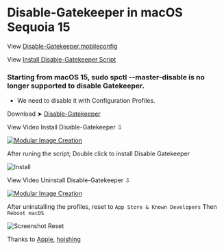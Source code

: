 # Disable-Gatekeeper in macOS Sequoia 15
View [Disable-Gatekeeper.mobileconfig](https://github.com/chris1111/Disable-Gatekeeper/blob/main/Disable-Gatekeeper.mobileconfig)

View [Install Disable-Gatekeeper Script](https://github.com/chris1111/Disable-Gatekeeper/blob/main/Install%20Disable-Gatekeeper.scptd/Contents/Resources/Scripts/main.scpt)

### Starting from macOS 15, sudo spctl --master-disable is no longer supported to disable Gatekeeper.

- We need to disable it with Configuration Profiles.

Download ➤ [Disable-Gatekeeper](https://github.com/chris1111/Disable-Gatekeeper/raw/main/Install%20Disable-Gatekeeper.zip)

View Video Install Disable-Gatekeeper ⇩

[![Modular Image Creation](https://github.com/user-attachments/assets/68f65560-03ae-4dfe-908f-554e30e2906b)](https://youtu.be/Y-KID-_1YKA)

After runing the script; Double click to install Disable Gatekeeper

![Install](https://github.com/user-attachments/assets/097b7f35-0e24-4853-8273-435f0b0a01d4)


View Video Uninstall Disable-Gatekeeper ⇩

[![Modular Image Creation](https://github.com/user-attachments/assets/68f65560-03ae-4dfe-908f-554e30e2906b)](https://youtu.be/EJttKJnIlAQ)

After uninstalling the profiles, reset to `App Store & Known Developers` Then `Reboot macOS` 

![Screenshot Reset](https://github.com/user-attachments/assets/55f81b78-0377-47a1-b0c5-dcad31511e8c)

Thanks to [Apple](https://it-training.apple.com/tutorials/deployment/dm105/), [hoishing](https://gist.github.com/hoishing/cadd905b095e15531467255b537f6906) 
